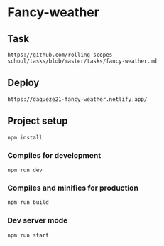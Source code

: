 # Fancy-weather

## Task
```
https://github.com/rolling-scopes-school/tasks/blob/master/tasks/fancy-weather.md
```
## Deploy
```
https://daqueze21-fancy-weather.netlify.app/
```
## Project setup
```
npm install
```

### Compiles for development
```
npm run dev
```

### Compiles and minifies for production
```
npm run build
```

### Dev server  mode   
```
npm run start
```